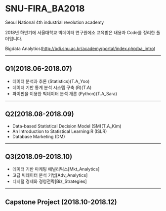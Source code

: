 # SNU-FIRA_BA2018

Seoul National 4th industrial revolution academy

2018년 하반기에 서울대학교 빅데이터 연구원에소 교육받은 내용과 Code를 정리한 폴더입니다.

Bigdata Analytics(http://bdi.snu.ac.kr/academy/portal/index.php/ba_intro)

--- 
## Q1(2018.06-2018.07)
- 데이터 분석과 추론 (Statistics)(T.A_Yoo)
- 데이터 기반 통계 분석 시스템 구축 (R)(T.A)
- 파이썬을 이용한 빅데이터 분석 개론 (Python)(T.A_Sara)

---
## Q2(2018.08-2018.09)
- Data-based Statistical Decision Model (SM)(T.A_Kim)
- An Introduction to Statistical Learning:R (ISLR)
- Database Marketing (DM)

---
## Q3(2018.09-2018.10)
- 데이터 기반 마케팅 애널리틱스[Mkt_Analytics]
- 고급 빅데이터 분석 기법[Adv_Analytics]
- 디지털 경제와 경영전략[Biz_Strategies]

---
## Capstone Project (2018.10-2018.12)
